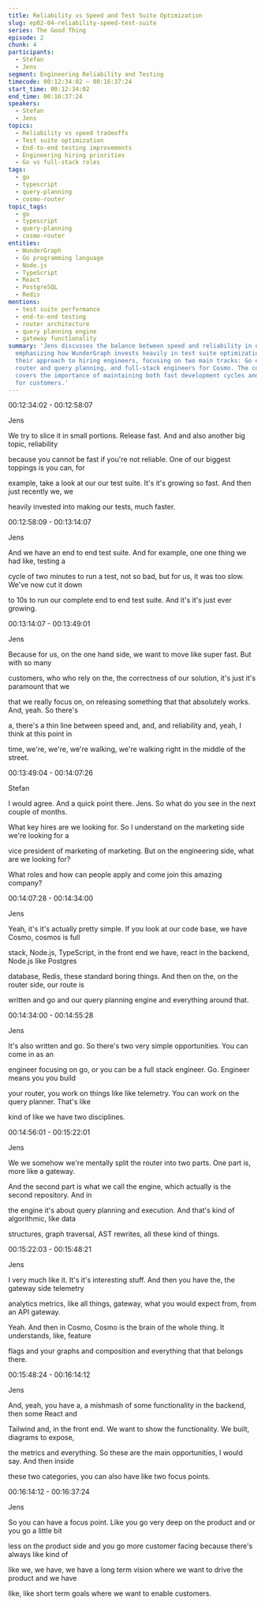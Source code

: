 ```yaml
---
title: Reliability vs Speed and Test Suite Optimization
slug: ep02-04-reliability-speed-test-suite
series: The Good Thing
episode: 2
chunk: 4
participants:
  - Stefan
  - Jens
segment: Engineering Reliability and Testing
timecode: 00:12:34:02 – 00:16:37:24
start_time: 00:12:34:02
end_time: 00:16:37:24
speakers:
  - Stefan
  - Jens
topics:
  - Reliability vs speed tradeoffs
  - Test suite optimization
  - End-to-end testing improvements
  - Engineering hiring priorities
  - Go vs full-stack roles
tags:
  - go
  - typescript
  - query-planning
  - cosmo-router
topic_tags:
  - go
  - typescript
  - query-planning
  - cosmo-router
entities:
  - WunderGraph
  - Go programming language
  - Node.js
  - TypeScript
  - React
  - PostgreSQL
  - Redis
mentions:
  - test suite performance
  - end-to-end testing
  - router architecture
  - query planning engine
  - gateway functionality
summary: 'Jens discusses the balance between speed and reliability in engineering,
  emphasizing how WunderGraph invests heavily in test suite optimization. He explains
  their approach to hiring engineers, focusing on two main tracks: Go engineers for
  router and query planning, and full-stack engineers for Cosmo. The conversation
  covers the importance of maintaining both fast development cycles and high reliability
  for customers.'
---
```


00:12:34:02 - 00:12:58:07

Jens

We try to slice it in small portions. Release fast. And and also another big topic, reliability

because you cannot be fast if you're not reliable. One of our biggest toppings is you can, for

example, take a look at our our test suite. It's it's growing so fast. And then just recently we, we

heavily invested into making our tests, much faster.

00:12:58:09 - 00:13:14:07

Jens

And we have an end to end test suite. And for example, one one thing we had like, testing a

cycle of two minutes to run a test, not so bad, but for us, it was too slow. We've now cut it down

to 10s to run our complete end to end test suite. And it's it's just ever growing.

00:13:14:07 - 00:13:49:01

Jens

Because for us, on the one hand side, we want to move like super fast. But with so many

customers, who who rely on the, the correctness of our solution, it's just it's paramount that we

that we really focus on, on releasing something that that absolutely works. And, yeah. So there's

a, there's a thin line between speed and, and, and reliability and, yeah, I think at this point in

time, we're, we're, we're walking, we're walking right in the middle of the street.

00:13:49:04 - 00:14:07:26

Stefan

I would agree. And a quick point there. Jens. So what do you see in the next couple of months.

What key hires are we looking for. So I understand on the marketing side we're looking for a

vice president of marketing of marketing. But on the engineering side, what are we looking for?

What roles and how can people apply and come join this amazing company?

00:14:07:28 - 00:14:34:00

Jens

Yeah, it's it's actually pretty simple. If you look at our code base, we have Cosmo, cosmos is full

stack, Node.js, TypeScript, in the front end we have, react in the backend, Node.js like Postgres

database, Redis, these standard boring things. And then on the, on the router side, our route is

written and go and our query planning engine and everything around that.

00:14:34:00 - 00:14:55:28

Jens

It's also written and go. So there's two very simple opportunities. You can come in as an

engineer focusing on go, or you can be a full stack engineer. Go. Engineer means you you build

your router, you work on things like like telemetry. You can work on the query planner. That's like

kind of like we have two disciplines.

00:14:56:01 - 00:15:22:01

Jens

We we somehow we're mentally split the router into two parts. One part is, more like a gateway.

And the second part is what we call the engine, which actually is the second repository. And in

the engine it's about query planning and execution. And that's kind of algorithmic, like data

structures, graph traversal, AST rewrites, all these kind of things.

00:15:22:03 - 00:15:48:21

Jens

I very much like it. It's it's interesting stuff. And then you have the, the gateway side telemetry

analytics metrics, like all things, gateway, what you would expect from, from an API gateway.

Yeah. And then in Cosmo, Cosmo is the brain of the whole thing. It understands, like, feature

flags and your graphs and composition and everything that that belongs there.

00:15:48:24 - 00:16:14:12

Jens

And, yeah, you have a, a mishmash of some functionality in the backend, then some React and

Tailwind and, in the front end. We want to show the functionality. We built, diagrams to expose,

the metrics and everything. So these are the main opportunities, I would say. And then inside

these two categories, you can also have like two focus points.

00:16:14:12 - 00:16:37:24

Jens

So you can have a focus point. Like you go very deep on the product and or you go a little bit

less on the product side and you go more customer facing because there's always like kind of

like we, we have, we have a long term vision where we want to drive the product and we have

like, like short term goals where we want to enable customers. 